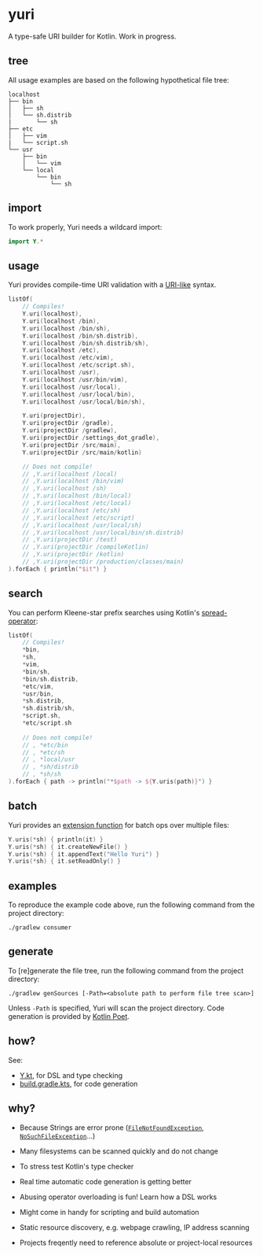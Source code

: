 # yuri

A type-safe URI builder for Kotlin. Work in progress.

## tree

All usage examples are based on the following hypothetical file tree:

```
localhost
├── bin
│   ├── sh
│   └── sh.distrib
|       └── sh
├── etc
│   ├── vim
|   └── script.sh
└── usr
    ├── bin
    │   └── vim
    └── local
        └── bin
            └── sh
```
## import

To work properly, Yuri needs a wildcard import:

```kotlin
import Y.*
```

## usage

Yuri provides compile-time URI validation with a [URI-like](https://en.wikipedia.org/wiki/Uniform_Resource_Identifier) syntax.

```kotlin
listOf(
    // Compiles!
    Y.uri(localhost),
    Y.uri(localhost /bin),
    Y.uri(localhost /bin/sh),
    Y.uri(localhost /bin/sh.distrib),
    Y.uri(localhost /bin/sh.distrib/sh),
    Y.uri(localhost /etc),
    Y.uri(localhost /etc/vim),
    Y.uri(localhost /etc/script.sh),
    Y.uri(localhost /usr),
    Y.uri(localhost /usr/bin/vim),
    Y.uri(localhost /usr/local),
    Y.uri(localhost /usr/local/bin),
    Y.uri(localhost /usr/local/bin/sh),

    Y.uri(projectDir),
    Y.uri(projectDir /gradle),
    Y.uri(projectDir /gradlew),
    Y.uri(projectDir /settings_dot_gradle),
    Y.uri(projectDir /src/main),
    Y.uri(projectDir /src/main/kotlin)

    // Does not compile!
    // ,Y.uri(localhost /local)
    // ,Y.uri(localhost /bin/vim)
    // ,Y.uri(localhost /sh)
    // ,Y.uri(localhost /bin/local)
    // ,Y.uri(localhost /etc/local)
    // ,Y.uri(localhost /etc/sh)
    // ,Y.uri(localhost /etc/script)
    // ,Y.uri(localhost /usr/local/sh)
    // ,Y.uri(localhost /usr/local/bin/sh.distrib)
    // ,Y.uri(projectDir /test)
    // ,Y.uri(projectDir /compileKotlin)
    // ,Y.uri(projectDir /kotlin)
    // ,Y.uri(projectDir /production/classes/main)
).forEach { println("$it") }
```

## search

You can perform Kleene-star prefix searches using Kotlin's [spread-operator](https://kotlinlang.org/docs/reference/functions.html#variable-number-of-arguments-varargs):

```kotlin
listOf(
    // Compiles!
    *bin,
    *sh,
    *vim,
    *bin/sh,
    *bin/sh.distrib,
    *etc/vim,
    *usr/bin,
    *sh.distrib,
    *sh.distrib/sh,
    *script.sh,
    *etc/script.sh
    
    // Does not compile!
    // , *etc/bin
    // , *etc/sh
    // , *local/usr
    // , *sh/distrib
    // , *sh/sh
).forEach { path -> println("*$path -> ${Y.uris(path)}") }
```

## batch

Yuri provides an [extension function](https://kotlinlang.org/docs/reference/extensions.html#extension-functions) for batch ops over multiple files:

```kotlin
Y.uris(*sh) { println(it) }
Y.uris(*sh) { it.createNewFile() }
Y.uris(*sh) { it.appendText("Hello Yuri") }
Y.uris(*sh) { it.setReadOnly() }
```

## examples

To reproduce the example code above, run the following command from the project directory:

```
./gradlew consumer
```

## generate

To [re]generate the file tree, run the following command from the project directory:

```
./gradlew genSources [-Path=<absolute path to perform file tree scan>]
```

Unless `-Path` is specified, Yuri will scan the project directory. Code generation is provided by [Kotlin Poet](https://github.com/square/kotlinpoet).

## how?

See:

* [Y.kt](src/main/kotlin/Y.kt), for DSL and type checking
* [build.gradle.kts](build.gradle.kts), for code generation

## why?

- Because Strings are error prone ([`FileNotFoundException`](https://docs.oracle.com/javase/7/docs/api/java/io/FileNotFoundException.html), [`NoSuchFileException`](https://docs.oracle.com/javase/7/docs/api/java/nio/file/NoSuchFileException.html)...)

- Many filesystems can be scanned quickly and do not change

- To stress test Kotlin's type checker

- Real time automatic code generation is getting better

- Abusing operator overloading is fun! Learn how a DSL works

- Might come in handy for scripting and build automation

- Static resource discovery, e.g. webpage crawling, IP address scanning

- Projects freqently need to reference absolute or project-local resources
